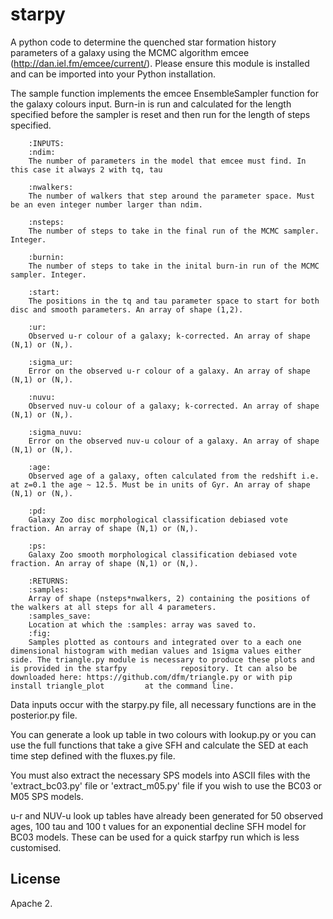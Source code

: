 starpy
=======

A python code to determine the quenched star formation history parameters of a galaxy using the MCMC algorithm emcee (http://dan.iel.fm/emcee/current/). Please ensure this module is installed and can be imported into your Python installation.

The sample function implements the emcee EnsembleSampler function for the galaxy colours input. Burn-in is run and calculated for the length specified before the sampler is reset and then run for the length of steps specified. 
        
        :INPUTS:
        :ndim:
        The number of parameters in the model that emcee must find. In this case it always 2 with tq, tau
        
        :nwalkers:
        The number of walkers that step around the parameter space. Must be an even integer number larger than ndim. 
        
        :nsteps:
        The number of steps to take in the final run of the MCMC sampler. Integer.
        
        :burnin:
        The number of steps to take in the inital burn-in run of the MCMC sampler. Integer. 
        
        :start:
        The positions in the tq and tau parameter space to start for both disc and smooth parameters. An array of shape (1,2).
        
        :ur:
        Observed u-r colour of a galaxy; k-corrected. An array of shape (N,1) or (N,). 
        
        :sigma_ur:
        Error on the observed u-r colour of a galaxy. An array of shape (N,1) or (N,).
        
        :nuvu:
        Observed nuv-u colour of a galaxy; k-corrected. An array of shape (N,1) or (N,).
        
        :sigma_nuvu:
        Error on the observed nuv-u colour of a galaxy. An array of shape (N,1) or (N,).
        
        :age:
        Observed age of a galaxy, often calculated from the redshift i.e. at z=0.1 the age ~ 12.5. Must be in units of Gyr. An array of shape (N,1) or (N,).
        
        :pd:
        Galaxy Zoo disc morphological classification debiased vote fraction. An array of shape (N,1) or (N,).
        
        :ps:
        Galaxy Zoo smooth morphological classification debiased vote fraction. An array of shape (N,1) or (N,).
        
        :RETURNS:
        :samples:
        Array of shape (nsteps*nwalkers, 2) containing the positions of the walkers at all steps for all 4 parameters.
        :samples_save:
        Location at which the :samples: array was saved to. 
        :fig:
        Samples plotted as contours and integrated over to a each one dimensional histogram with median values and 1sigma values either side. The triangle.py module is necessary to produce these plots and is provided in the starfpy            repository. It can also be downloaded here: https://github.com/dfm/triangle.py or with pip install triangle_plot         at the command line.
        
        
        
Data inputs occur with the starpy.py file, all necessary functions are in the posterior.py file. 

You can generate a look up table in two colours with lookup.py or you can use the full functions that take a give SFH and calculate the SED at each time step defined with the fluxes.py file. 

You must also extract the necessary SPS models into ASCII files with the 'extract_bc03.py' file or 'extract_m05.py' file if you wish to use the BC03 or M05 SPS models.  

u-r and NUV-u look up tables have already been generated for 50 observed ages, 100 tau and 100 t values for an exponential decline SFH model for BC03 models. These can be used for a quick starfpy run which is less customised. 

License
---------

Apache 2.
